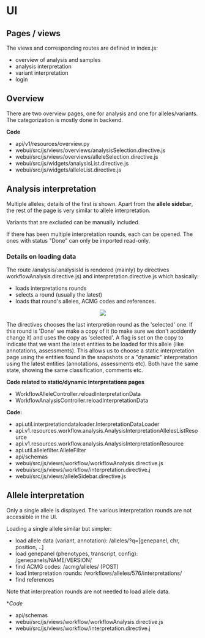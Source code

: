 # UI

## Pages / views
The views and corresponding routes are defined in index.js:
- overview of analysis and samples
- analysis interpretation
- variant interpretation
- login

## Overview
There are two overview pages, one for analysis and one for alleles/variants.
The categorization is mostly done in backend.

**Code**
- api/v1/resources/overview.py
- webui/src/js/views/overviews/analysisSelection.directive.js
- webui/src/js/views/overviews/alleleSelection.directive.js
- webui/src/js/widgets/analysisList.directive.js
- webui/src/js/widgets/alleleList.directive.js

## Analysis interpretation
Multiple alleles; details of the first is shown.
Apart from the **allele sidebar**, the rest of the page is very similar to allele interpretation.

Variants that are excluded can be manually included.

If there has been multiple interpretation rounds, each can be opened. The ones with status "Done" can only be imported read-only.

### Details on loading data
The route /analysis/:analysisId is rendered (mainly) by directives workflowAnalysis.directive.js) and interpretation.directive.js which basically:
- loads interpretations rounds
- selects a round (usually the latest)
- loads that round's alleles, ACMG codes and references.


<div style="text-align:center"><img src="img/load_analysis.png"></div>

The directives chooses the last interpretion round as the 'selected' one.
If this round is 'Done' we make a copy of it (to make sure  we don't accidently change it) and uses the copy as 'selected'.
A flag is set on the copy to indicate that we want the latest entities to be loaded for this allele (like annotations, assessments).
This allows us to choose a static interpretation page using the entities found in the snapshots or a "dynamic" interpretation using the latest entities (annotations, assessments etc). Both have the same state, showing the same classification, comments etc.

**Code related to static/dynamic interpretations pages**
- WorkflowAlleleController.reloadInterpretationData
- WorkflowAnalysisController.reloadInterpretationData


**Code:**
- api.util.interpretationdataloader.InterpretationDataLoader
- api.v1.resources.workflow.analysis.AnalysisInterpretationAllelesListResource
- api.v1.resources.workflow.analysis.AnalysisInterpretationResource
- api.util.allelefilter.AlleleFilter
- api/schemas
- webui/src/js/views/workflow/workflowAnalysis.directive.js
- webui/src/js/views/workflow/interpretation.directive.j
- webui/src/js/views/alleleSidebar.directive.js

## Allele interpretation
Only a single allele is displayed. The various interpretation rounds are not accessible in the UI.

Loading a single allele similar but simpler:
- load allele data (variant, annotation): /alleles/?q=[genepanel, chr, position, ..]
- load genepanel (phenotypes, transcript, config): /genepanels/NAME/VERSION/
- find ACMG codes: /acmg/alleles/ (POST)
- load interpretation rounds: /workflows/alleles/576/interpretations/
- find references

Note that interpreation rounds are not needed to load allele data.


**Code*
- api/schemas
- webui/src/js/views/workflow/workflowAnalysis.directive.js
- webui/src/js/views/workflow/interpretation.directive.j